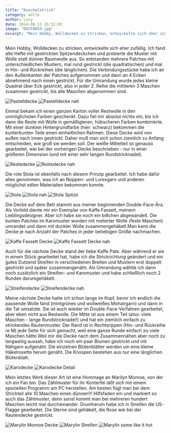 ```yaml
---
title: "Kuschelstrick"
category: wolle
author: Lucy
date: 2014-06-11 15:51:03
image: "DSCF0854.jpg"
excerpt: "Mein Hobby, Wolldecken zu stricken, entwickelte sich eher zufällig."
---
```


Mein Hobby, Wolldecken zu stricken, entwickelte sich eher zufällig. Ich fand alte Hefte mit gestrickten Spitzendeckchen und probierte die Muster mit Wolle statt dünner Baumwolle aus. So entstanden mehrere Patches mit unterschiedlichen Mustern, mal rund gestrickt (die quadratischen) und mal in Hin- und Rückreihen (die länglichen). Die Verbindungsstücke habe ich an den Außenkanten der Patches aufgenommen und dann an 4 Ecken abnehmend nach innen gestrickt. Für die Umrandung wurde jedes kleine Quadrat über Eck gestrickt, also in jeder 2. Reihe die mittleren 3 Maschen zusammen gestrickt, bis alle Maschen abgenommen sind.

![Pastelldecke](DSCF0854.jpg)
![Pastelldecke nah](DSCF0859.jpg)


Einmal bekam ich einen ganzen Karton voller Restwolle in den unmöglichsten Farben geschenkt. Dazu fiel mir absolut nichts ein, bis ich dann die Reste mit Wolle in gemäßigteren, hübscheren Farben kombinierte. Mit einer dunklen Hintergrundfarbe (hier: schwarz) bekommen die kunterbunten Teile einen einheitlichen Rahmen. Diese Decke wird von außen nach innen gestrickt. Daher muß man sich schon ziemlich zu Anfang entscheiden, wie groß sie werden soll. Der weiße Mittelteil ist genauso gearbeitet, wie bei der vorherigen Decke beschrieben - nur in einer größeren Dimension (und mit einer sehr langen Rundstricknadel).

![Restedecke](DSCF0852.jpg)
![Restedecke nah](DSCF0853.jpg)


Die rote Stola ist ebenfalls nach diesem Prinzip gearbeitet. Ich habe dafür alles genommen, was ich an Noppen- und Lurexgarn und anderen möglichst edlen Materialien bekommen konnte.

![Stola](DSCF0860.jpg)
![Stola nah](DSCF0861.jpg)
![Stola Spitze](DSCF0862.jpg)


Die Decke auf dem Bett stammt aus meiner beginnenden Double-Face-Ära. Als Vorbild diente mir ein Exemplar von Kaffe Fassett, meinem Lieblingsdesigner. Aber ich habe sie noch ein bißchen abgewandelt. Die bunten Patches im Karomuster wurden mit melierter Wolle (feste Maschen) umrandet und dann mit dunkler Wolle zusammengehäkelt.Man kann die Decke je nach Anzahl der Patches in jeder beliebigen Größe nachmachen.

![Kaffe Fassett Decke](DSCF0876.jpg)
![Kaffe Fassett Decke nah](DSCF0877.jpg)


Auch für die nächste Decke stand der liebe Kaffe Pate. Aber während er sie in einem Stück gearbeitet hat, habe ich die Strickrichtung geändert und ein gutes Dutzend Streifen in verschiedenen Breiten und Mustern erst doppelt gestrickt und später zusammengenäht. Als Umrandung wählte ich dann noch zusätzlich ein Streifen- und Karomuster und habe schließlich noch 2 Runden darumgehäkelt.

![Streifendecke](DSCF0849.jpg)
![Streifendecke nah](DSCF0850.jpg)


Meine nächste Decke hatte ich schon lange im Kopf, bevor ich endlich die passende Wolle fand (mintgrünes und wollweißes Mohairgarn) und dann in die Tat umsetzte. Sie ist auch wieder im Double-Face-Verfahren gearbeitet, aber eben nicht aus Restwolle. Die Mitte ist aus einem Teil (also: viele Maschen - lange Rundstricknadel!) und hat ein ziemlich einfach zu strickendes Rautenmuster. Der Rand ist in Rechtsrippen (Hin- und Rückreihe re M) jede Seite für sich gemacht, weil eine ganze Runde einfach zu viele Maschen hätte.Weil mir die Decke nach dem Zusammennähen aber noch zu langweilig aussah, habe ich noch ein paar Blumen gestrickt und mit Nähgarn aufgenäht. Die einzelnen Blütenblätter werden um eine kleine Häkelrosette herum genäht. Die Knospen bestehen aus nur eine länglichen Blütenblatt.

![Karodecke](DSCF0841.jpg)
![Karodecke Detail](DSCF0842.jpg)


Mein letztes Werk dieser Art ist eine Hommage an Marilyn Monroe, von der ich ein Fan bin. Das Zählmuster für ihr Konterfei läßt sich mit einem speziellen Programm am PC herstellen. Am besten fügt man bei dem Strickteil alle 10 Maschen einen dünnen!!! Hilfsfaden ein und markiert so auch das Zählmuster, denn sonst kommt man bei mehreren hundert Maschen leicht mal durcheinander. Drumherum habe ich in Streifen die US-Flagge gearbeitet. Die Sterne sind gehäkelt, die Rose wie bei der Rautendecke gestrickt.

![Marylin Monroe Decke](DSCF0838.jpg)
![Marylin Streifen](DSCF0839.jpg)
![Marylin some like it hot](DSCF0840.jpg)


